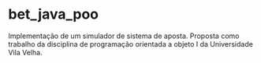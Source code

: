 # bet_java_poo
Implementação de um simulador de sistema de aposta. Proposta como trabalho da disciplina de programação orientada a objeto I da Universidade Vila Velha.

